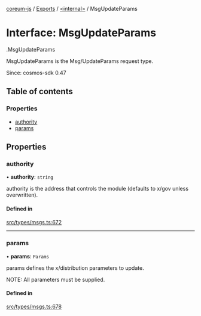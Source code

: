 [coreum-js](../README.md) / [Exports](../modules.md) / [<internal\>](../modules/internal_.md) / MsgUpdateParams

# Interface: MsgUpdateParams

[<internal>](../modules/internal_.md).MsgUpdateParams

MsgUpdateParams is the Msg/UpdateParams request type.

Since: cosmos-sdk 0.47

## Table of contents

### Properties

- [authority](internal_.MsgUpdateParams-4.md#authority)
- [params](internal_.MsgUpdateParams-4.md#params)

## Properties

### authority

• **authority**: `string`

authority is the address that controls the module (defaults to x/gov unless overwritten).

#### Defined in

[src/types/msgs.ts:672](https://github.com/PyramydLabs/coreum-js/blob/37d165f/src/types/msgs.ts#L672)

___

### params

• **params**: `Params`

params defines the x/distribution parameters to update.

NOTE: All parameters must be supplied.

#### Defined in

[src/types/msgs.ts:678](https://github.com/PyramydLabs/coreum-js/blob/37d165f/src/types/msgs.ts#L678)
